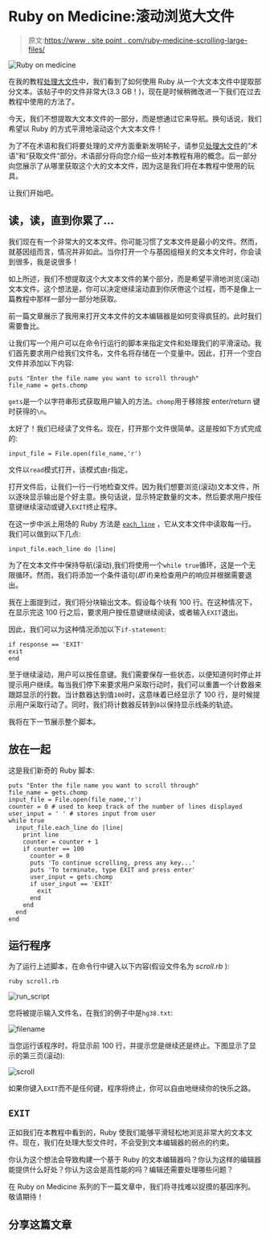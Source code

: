 # Ruby on Medicine:滚动浏览大文件

> 原文:[https://www . site point . com/ruby-medicine-scrolling-large-files/](https://www.sitepoint.com/ruby-medicine-scrolling-large-files/)

![Ruby on medicine](../Images/0f87c324c1d467defe975de32f86096a.png)

在我的教程[处理大文件](https://www.sitepoint.com/ruby-medicine-handling-large-files/)中，我们看到了如何使用 Ruby 从一个大文本文件中提取部分文本。该帖子中的文件非常大(3.3 GB！)，现在是时候稍微改进一下我们在过去教程中使用的方法了。

今天，我们不想提取大文本文件的一部分，而是想通过它来导航。换句话说，我们希望以 Ruby 的方式平滑地滚动这个大文本文件！

为了不在术语和我们将要处理的*文件*方面重新发明轮子，请参见[处理大文件](https://www.sitepoint.com/ruby-medicine-handling-large-files/)的“术语”和“获取文件”部分。术语部分将向您介绍一些对本教程有用的概念。后一部分向您展示了从哪里获取这个大的文本文件，因为这是我们将在本教程中使用的玩具。

让我们开始吧。

## 读，读，直到你累了…

我们现在有一个非常大的文本文件。你可能习惯了文本文件是最小的文件。然而，就基因组而言，情况并非如此。当你打开一个与基因组相关的文本文件时，你会读到很多，我是说很多！

如上所述，我们不想提取这个大文本文件的某个部分，而是希望平滑地浏览(滚动)文本文件。这个想法是，你可以决定继续滚动直到你厌倦这个过程，而不是像上一篇教程中那样一部分一部分地获取。

前一篇文章展示了我用来打开文本文件的文本编辑器是如何变得疯狂的。此时我们需要鲁比。

让我们写一个用户可以在命令行运行的脚本来指定文件和处理我们的平滑滚动。我们首先要求用户给我们文件名，文件名将存储在一个变量中。因此，打开一个空白文件并添加以下内容:

```
puts "Enter the file name you want to scroll through"
file_name = gets.chomp
```

`gets`是一个以字符串形式获取用户输入的方法。`chomp`用于移除按 enter/return 键时获得的`\n`。

太好了！我们已经读了文件名。现在，打开那个文件很简单。这是按如下方式完成的:

```
input_file = File.open(file_name,'r')
```

文件以`read`模式打开，该模式由`r`指定。

打开文件后，让我们一行一行地检查文件。因为我们想要浏览(滚动)文本文件，所以逐块显示输出是个好主意。换句话说，显示特定数量的文本，然后要求用户按任意键继续滚动或键入`EXIT`终止程序。

在这一步中派上用场的 Ruby 方法是 [`each_line`](http://www.rubydoc.info/github/ronin-ruby/ronin-support/File.each_line) ，它从文本文件中读取每一行。我们可以做到以下几点:

```
input_file.each_line do |line|
```

为了在文本文件中保持导航(滚动),我们将使用一个`while true`循环，这是一个无限循环。然而，我们将添加一个条件语句(*即* if)来检查用户的响应并根据需要退出。

我在上面提到过，我们将分块输出文本。假设每个块有 100 行。在这种情况下，在显示完这 100 行之后，要求用户按任意键继续阅读，或者输入`EXIT`退出。

因此，我们可以为这种情况添加以下`if-statement`:

```
if response == 'EXIT'
exit
end
```

至于继续滚动，用户可以按任意键。我们需要保存一些状态，以便知道何时停止并提示用户继续。每当我们停下来要求用户采取行动时，我们可以重置一个计数器来跟踪显示的行数。当计数器达到值`100`时，这意味着已经显示了 100 行，是时候提示用户采取行动了。同时，我们将计数器反转到`0`以保持显示线条的轨迹。

我将在下一节展示整个脚本。

## 放在一起

这是我们新奇的 Ruby 脚本:

```
puts "Enter the file name you want to scroll through"
file_name = gets.chomp
input_file = File.open(file_name,'r')
counter = 0 # used to keep track of the number of lines displayed
user_input = ' ' # stores input from user
while true
  input_file.each_line do |line|
    print line
    counter = counter + 1
    if counter == 100
      counter = 0
      puts 'To continue scrolling, press any key...'
      puts 'To terminate, type EXIT and press enter'
      user_input = gets.chomp
      if user_input == 'EXIT'
        exit
      end
    end
  end
end
```

## 运行程序

为了运行上述脚本，在命令行中键入以下内容(假设文件名为 *scroll.rb* ):

```
ruby scroll.rb
```

![run_script](../Images/bf53faa98db554126b0c9f02d68adc2e.png)

您将被提示输入文件名，在我们的例子中是`hg38.txt`:

![filename](../Images/b6bdec625c4e5166bc35642a4671bf44.png)

当您运行该程序时，将显示前 100 行，并提示您是继续还是终止。下图显示了显示的第三页(滚动):

![scroll](../Images/006e5d4b1e15bfb51f45833986372228.png)

如果你键入`EXIT`而不是任何键，程序将终止，你可以自由地继续你的快乐之路。

## `EXIT`

正如我们在本教程中看到的，Ruby 使我们能够平滑轻松地浏览非常大的文本文件。现在，我们在处理大型文件时，不会受到文本编辑器的弱点的约束。

你认为这个想法会导致构建一个基于 Ruby 的文本编辑器吗？你认为这样的编辑器能提供什么好处？你认为这会是高性能的吗？编辑还需要处理哪些问题？

在 Ruby on Medicine 系列的下一篇文章中，我们将寻找难以捉摸的基因序列。敬请期待！

## 分享这篇文章